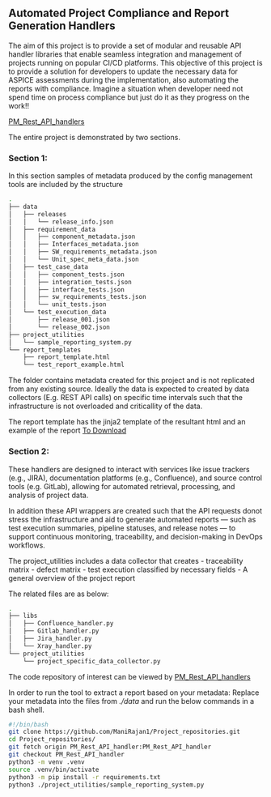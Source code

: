 ## Automated Project Compliance and Report Generation Handlers
The aim of this project is to provide a set of modular and reusable API handler libraries that enable seamless integration and management of projects running on popular CI/CD platforms.
This objective of this project is to provide a solution for developers to update the necessary data for ASPICE assessments during the implementation, also automating the reports with compliance.
Imagine a situation when developer need not spend time on process compliance but just do it as they progress on the work!!

[PM_Rest_API_handlers](https://github.com/ManiRajan1/Project_repositories/blob/PM_Rest_API_handler/README.md)


The entire project is demonstrated by two sections.
### Section 1:
In this section samples of metadata produced by the config management tools are included by the structure
```bash
.
├── data
│   ├── releases
│   │   └── release_info.json
│   ├── requirement_data
│   │   ├── component_metadata.json
│   │   ├── Interfaces_metadata.json
│   │   ├── SW_requirements_metadata.json
│   │   └── Unit_spec_meta_data.json
│   ├── test_case_data
│   │   ├── component_tests.json
│   │   ├── integration_tests.json
│   │   ├── interface_tests.json
│   │   ├── sw_requirements_tests.json
│   │   └── unit_tests.json
│   └── test_execution_data
│       ├── release_001.json
│       └── release_002.json
├── project_utilities 
│   └── sample_reporting_system.py
└── report_templates
    ├── report_template.html
    └── test_report_example.html
```
The folder contains metadata created for this project and is not replicated from any existing source. Ideally the data is expected to created by data collectors (E.g. REST API calls) on specific time intervals such that the infrastructure is not overloaded and criticallity of the data.

The report template has the jinja2 template of the resultant html and an example of the report [To Download](https://github.com/ManiRajan1/Project_repositories/blob/PM_Rest_API_handler/report_templates/test_report_example.html)

### Section 2: 

These handlers are designed to interact with services like issue trackers (e.g., JIRA), documentation platforms (e.g., Confluence), and source control tools (e.g. GitLab), allowing for automated retrieval, processing, and analysis of project data.

In addition these API wrappers are created such that the API requests donot stress the infrastructure and aid to generate automated reports — such as test execution summaries, pipeline statuses, and release notes — to support continuous monitoring, traceability, and decision-making in DevOps workflows.

The project_utilities includes a data collector that creates 
    - traceability matrix 
    - defect matrix
    - test execution classified by necessary fields
    - A general overview of the project report

The related files are as below:
``` bash
.
├── libs
│   ├── Confluence_handler.py
│   ├── Gitlab_handler.py
│   ├── Jira_handler.py
│   └── Xray_handler.py
└── project_utilities
    └── project_specific_data_collector.py
```

The code repository of interest can be viewed by [PM_Rest_API_handlers](https://github.com/ManiRajan1/Project_repositories/tree/PM_Rest_API_handler) 

In order to run the tool to extract a report based on your metadata:
Replace your metadata into the files from *_./data_* and run the below commands in a bash shell.

``` bash
#!/bin/bash
git clone https://github.com/ManiRajan1/Project_repositories.git
cd Project_repositories/
git fetch origin PM_Rest_API_handler:PM_Rest_API_handler 
git checkout PM_Rest_API_handler 
python3 -m venv .venv
source .venv/bin/activate
python3 -m pip install -r requirements.txt
python3 ./project_utilities/sample_reporting_system.py
``` 
